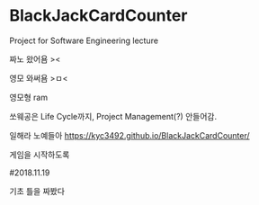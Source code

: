 # BlackJackCardCounter

Project for Software Engineering lecture

짜노 왔어욤 ><

영모 와써욤 >ㅁ<

영모형 ram

쏘웨공은 Life Cycle까지, Project Management(?) 안들어감.

일해라 노예들아
https://kyc3492.github.io/BlackJackCardCounter/

게임을 시작하도록 

#2018.11.19

기초 틀을 짜봤다